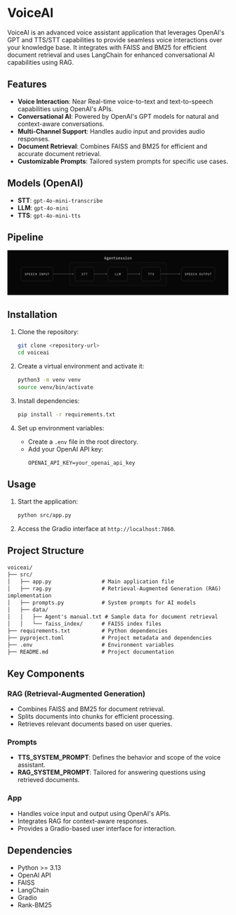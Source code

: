 # VoiceAI

VoiceAI is an advanced voice assistant application that leverages OpenAI's GPT and TTS/STT capabilities to provide seamless voice interactions over your knowledge base. It integrates with FAISS and BM25 for efficient document retrieval and uses LangChain for enhanced conversational AI capabilities using RAG.

## Features

- **Voice Interaction**: Near Real-time voice-to-text and text-to-speech capabilities using OpenAI's APIs.
- **Conversational AI**: Powered by OpenAI's GPT models for natural and context-aware conversations.
- **Multi-Channel Support**: Handles audio input and provides audio responses.
- **Document Retrieval**: Combines FAISS and BM25 for efficient and accurate document retrieval.
- **Customizable Prompts**: Tailored system prompts for specific use cases.

## Models (OpenAI)

- **STT**: `gpt-4o-mini-transcribe`
- **LLM**: `gpt-4o-mini`
- **TTS**: `gpt-4o-mini-tts`

## Pipeline
![Voice AI Pipeline](./src/assets/stt-llm-tts-pipeline.svg)

## Installation

1. Clone the repository:
   ```bash
   git clone <repository-url>
   cd voiceai
   ```

2. Create a virtual environment and activate it:
   ```bash
   python3 -m venv venv
   source venv/bin/activate
   ```

3. Install dependencies:
   ```bash
   pip install -r requirements.txt
   ```

4. Set up environment variables:
   - Create a `.env` file in the root directory.
   - Add your OpenAI API key:
     ```env
     OPENAI_API_KEY=your_openai_api_key
     ```

## Usage

1. Start the application:
   ```bash
   python src/app.py
   ```

2. Access the Gradio interface at `http://localhost:7860`.

## Project Structure

```
voiceai/
├── src/
│   ├── app.py                # Main application file
│   ├── rag.py                # Retrieval-Augmented Generation (RAG) implementation
│   ├── prompts.py            # System prompts for AI models
│   ├── data/
│   │   ├── Agent's manual.txt # Sample data for document retrieval
│   │   └── faiss_index/      # FAISS index files
├── requirements.txt          # Python dependencies
├── pyproject.toml            # Project metadata and dependencies
├── .env                      # Environment variables
├── README.md                 # Project documentation
```

## Key Components

### RAG (Retrieval-Augmented Generation)
- Combines FAISS and BM25 for document retrieval.
- Splits documents into chunks for efficient processing.
- Retrieves relevant documents based on user queries.

### Prompts
- **TTS_SYSTEM_PROMPT**: Defines the behavior and scope of the voice assistant.
- **RAG_SYSTEM_PROMPT**: Tailored for answering questions using retrieved documents.

### App
- Handles voice input and output using OpenAI's APIs.
- Integrates RAG for context-aware responses.
- Provides a Gradio-based user interface for interaction.

## Dependencies

- Python >= 3.13
- OpenAI API
- FAISS
- LangChain
- Gradio
- Rank-BM25
